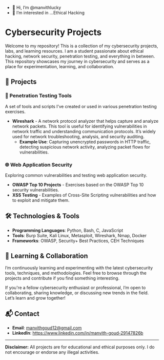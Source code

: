 - 👋 Hi, I’m @manvithlucky
- 👀 I’m interested in ...Ethical Hacking

# Cybersecurity Projects

Welcome to my repository! This is a collection of my cybersecurity projects, labs, and learning resources. I am a student passionate about ethical hacking, network security, penetration testing, and everything in between. This repository showcases my journey in cybersecurity and serves as a place for experimentation, learning, and collaboration.

## 🚀 Projects

### 🔐 Penetration Testing Tools
A set of tools and scripts I've created or used in various penetration testing exercises.

- **Wireshark** - A network protocol analyzer that helps capture and analyze network packets. This tool is useful for identifying vulnerabilities in network traffic and understanding communication protocols. It’s widely used for network troubleshooting, analysis, and security auditing.
  - **Example Use**: Capturing unencrypted passwords in HTTP traffic, detecting suspicious network activity, analyzing packet flows for vulnerabilities.

### 🌐 Web Application Security
Exploring common vulnerabilities and testing web application security.

- **OWASP Top 10 Projects** - Exercises based on the OWASP Top 10 security vulnerabilities.
- **XSS Testing** - Examples of Cross-Site Scripting vulnerabilities and how to exploit and mitigate them.

## 🛠️ Technologies & Tools

- **Programming Languages**: Python, Bash, C, JavaScript
- **Tools**: Burp Suite, Kali Linux, Metasploit, Wireshark, Nmap, Docker
- **Frameworks**: OWASP, Security+ Best Practices, CEH Techniques

## 🌱 Learning & Collaboration

I’m continuously learning and experimenting with the latest cybersecurity tools, techniques, and methodologies. Feel free to browse through the projects and contribute if you find something interesting.

If you're a fellow cybersecurity enthusiast or professional, I’m open to collaborating, sharing knowledge, or discussing new trends in the field. Let’s learn and grow together!

## 📬 Contact

- **Email**: manvithgoud12@gmail.com
- **LinkedIn**: https://www.linkedin.com/in/manvith-goud-29147826b
  
---

**Disclaimer:** All projects are for educational and ethical purposes only. I do not encourage or endorse any illegal activities.

<!---
manvithlucky/manvithlucky is a ✨ special ✨ repository because its `README.md` (this file) appears on your GitHub profile.
You can click the Preview link to take a look at your changes.
--->
